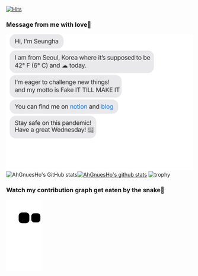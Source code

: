[![Hits](https://hits.seeyoufarm.com/api/count/incr/badge.svg?url=https%3A%2F%2Fgithub.com%2Fseungha-o&count_bg=%2379C83D&title_bg=%23555555&icon=&icon_color=%23E7E7E7&title=hits&edge_flat=false)](https://hits.seeyoufarm.com)

### Message from me with love💪
![chat_svg](https://github.com/AhGnuesHo/AhGnuesHo/blob/main/chat.svg)
![AhGnuesHo's GitHub stats](https://github-readme-stats.vercel.app/api?username=AhGnuesHo&show_icons=true&theme=cobalt2)[![AhGnuesHo's github stats](https://github-readme-stats.vercel.app/api/top-langs/?username=AhGnuesHo&show_icons=true&hide_border=true&title_color=004386&icon_color=004386&layout=compact)](https://github.com/AhGnuesHo)
![trophy](https://github-profile-trophy.vercel.app/?username=본인ID)
### Watch my contribution graph get eaten by the snake🐍
![snake svg](https://github.com/AhGnuesHo/AhGnuesHo/blob/output/github-contribution-grid-snake.svg)

